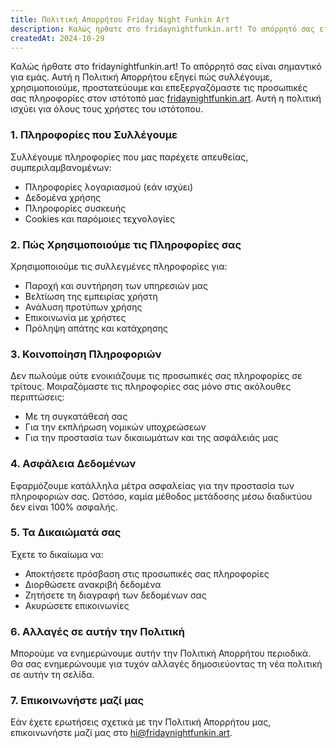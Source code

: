 ```yaml
---
title: Πολιτική Απορρήτου Friday Night Funkin Art
description: Καλώς ήρθατε στο fridaynightfunkin.art! Το απόρρητό σας είναι σημαντικό για εμάς. Αυτή η Πολιτική Απορρήτου εξηγεί πώς συλλέγουμε, χρησιμοποιούμε, προστατεύουμε και επεξεργαζόμαστε τις προσωπικές σας πληροφορίες στον ιστότοπό μας. Αυτή η πολιτική ισχύει για όλους τους χρήστες του ιστότοπου.
createdAt: 2024-10-29
---
```


Καλώς ήρθατε στο fridaynightfunkin.art! Το απόρρητό σας είναι σημαντικό για εμάς. Αυτή η Πολιτική Απορρήτου εξηγεί πώς συλλέγουμε, χρησιμοποιούμε, προστατεύουμε και επεξεργαζόμαστε τις προσωπικές σας πληροφορίες στον ιστότοπό μας [fridaynightfunkin.art](https://fridaynightfunkin.art/). Αυτή η πολιτική ισχύει για όλους τους χρήστες του ιστότοπου.

### 1. Πληροφορίες που Συλλέγουμε

Συλλέγουμε πληροφορίες που μας παρέχετε απευθείας, συμπεριλαμβανομένων:
- Πληροφορίες λογαριασμού (εάν ισχύει)
- Δεδομένα χρήσης
- Πληροφορίες συσκευής
- Cookies και παρόμοιες τεχνολογίες

### 2. Πώς Χρησιμοποιούμε τις Πληροφορίες σας

Χρησιμοποιούμε τις συλλεγμένες πληροφορίες για:
- Παροχή και συντήρηση των υπηρεσιών μας
- Βελτίωση της εμπειρίας χρήστη
- Ανάλυση προτύπων χρήσης
- Επικοινωνία με χρήστες
- Πρόληψη απάτης και κατάχρησης

### 3. Κοινοποίηση Πληροφοριών

Δεν πωλούμε ούτε ενοικιάζουμε τις προσωπικές σας πληροφορίες σε τρίτους. Μοιραζόμαστε τις πληροφορίες σας μόνο στις ακόλουθες περιπτώσεις:
- Με τη συγκατάθεσή σας
- Για την εκπλήρωση νομικών υποχρεώσεων
- Για την προστασία των δικαιωμάτων και της ασφάλειάς μας

### 4. Ασφάλεια Δεδομένων

Εφαρμόζουμε κατάλληλα μέτρα ασφαλείας για την προστασία των πληροφοριών σας. Ωστόσο, καμία μέθοδος μετάδοσης μέσω διαδικτύου δεν είναι 100% ασφαλής.

### 5. Τα Δικαιώματά σας

Έχετε το δικαίωμα να:
- Αποκτήσετε πρόσβαση στις προσωπικές σας πληροφορίες
- Διορθώσετε ανακριβή δεδομένα
- Ζητήσετε τη διαγραφή των δεδομένων σας
- Ακυρώσετε επικοινωνίες

### 6. Αλλαγές σε αυτήν την Πολιτική

Μπορούμε να ενημερώνουμε αυτήν την Πολιτική Απορρήτου περιοδικά. Θα σας ενημερώνουμε για τυχόν αλλαγές δημοσιεύοντας τη νέα πολιτική σε αυτήν τη σελίδα.

### 7. Επικοινωνήστε μαζί μας

Εάν έχετε ερωτήσεις σχετικά με την Πολιτική Απορρήτου μας, επικοινωνήστε μαζί μας στο [hi@fridaynightfunkin.art](mailto:hi@fridaynightfunkin.art). 